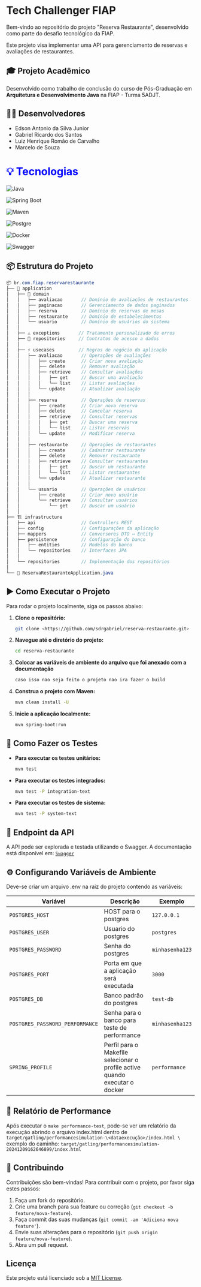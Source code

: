 # Tech Challenger FIAP

Bem-vindo ao repositório do projeto "Reserva Restaurante", desenvolvido como parte do desafio tecnológico da FIAP. 

Este projeto visa implementar uma API para gerenciamento de reservas e avaliações de restaurantes.

## 🎓 Projeto Acadêmico

Desenvolvido como trabalho de conclusão do curso de Pós-Graduação em **Arquitetura e Desenvolvimento Java** na FIAP - Turma 5ADJT.

## 👨‍💻 Desenvolvedores

- Edson Antonio da Silva Junior
- Gabriel Ricardo dos Santos
- Luiz Henrique Romão de Carvalho
- Marcelo de Souza

<h1 style="color: blue;">💡 Tecnologias</h1>

![Java](https://img.shields.io/badge/Java-17-blue?style=for-the-badge&logo=java)

![Spring Boot](https://img.shields.io/badge/Spring%20Boot-3.3.5-brightgreen?style=for-the-badge)

![Maven](https://img.shields.io/badge/Maven-3.8.6-C71A36?style=for-the-badge&logo=apachemaven)

![Postgre](https://img.shields.io/badge/PostgreSQL-15-336791?style=for-the-badge&logo=postgresql)

![Docker](https://img.shields.io/badge/Docker-24.0.6-2496ED?style=for-the-badge&logo=docker)

![Swagger](https://img.shields.io/badge/Swagger-3.0-85EA2D?style=for-the-badge&logo=swagger)

## 📦 Estrutura do Projeto

```java
📦 br.com.fiap.reservarestaurante
├── 🎯 application
│   ├── 💎 domain
│   │   ├── avaliacao       // Domínio de avaliações de restaurantes
│   │   ├── paginacao       // Gerenciamento de dados paginados
│   │   ├── reserva         // Domínio de reservas de mesas
│   │   ├── restaurante     // Domínio de estabelecimentos
│   │   └── usuario         // Domínio de usuários do sistema
│   │
│   ├── ⚠️ exceptions       // Tratamento personalizado de erros
│   ├── 📝 repositories     // Contratos de acesso a dados
│   │
│   ├── ⚡️ usecases         // Regras de negócio da aplicação
│   │   ├── avaliacao       // Operações de avaliações
│   │   │   ├── create      // Criar nova avaliação
│   │   │   ├── delete      // Remover avaliação
│   │   │   ├── retrieve    // Consultar avaliações
│   │   │   │   ├── get     // Buscar uma avaliação
│   │   │   │   └── list    // Listar avaliações
│   │   │   └── update      // Atualizar avaliação
│   │   │
│   │   ├── reserva         // Operações de reservas
│   │   │   ├── create      // Criar nova reserva
│   │   │   ├── delete      // Cancelar reserva
│   │   │   ├── retrieve    // Consultar reservas
│   │   │   │   ├── get     // Buscar uma reserva
│   │   │   │   └── list    // Listar reservas
│   │   │   └── update      // Modificar reserva
│   │   │
│   │   ├── restaurante     // Operações de restaurantes
│   │   │   ├── create      // Cadastrar restaurante
│   │   │   ├── delete      // Remover restaurante
│   │   │   ├── retrieve    // Consultar restaurantes
│   │   │   │   ├── get     // Buscar um restaurante
│   │   │   │   └── list    // Listar restaurantes
│   │   │   └── update      // Atualizar restaurante
│   │   │
│   │   └── usuario         // Operações de usuários
│   │       ├── create      // Criar novo usuário
│   │       └── retrieve    // Consultar usuários
│   │           └── get     // Buscar um usuário
│   │
├── 🏗 infrastructure
│   ├── api                 // Controllers REST
│   ├── config              // Configurações da aplicação
│   ├── mappers             // Conversores DTO ↔ Entity
│   ├── persistence         // Configuração do banco
│   │   ├── entities        // Modelos do banco
│   │   └── repositories    // Interfaces JPA
│   │
│   └── repositories        // Implementação dos repositórios
│
└── 🚀 ReservaRestauranteApplication.java
```

## ▶️ Como Executar o Projeto

Para rodar o projeto localmente, siga os passos abaixo:

1. **Clone o repositório:**
    
    ```bash
    git clone <https://github.com/sdrgabriel/reserva-restaurante.git>
    
    ```
    
2. **Navegue até o diretório do projeto:**
    
    ```bash
    cd reserva-restaurante
    
    ```
    
3. **Colocar as variáveis de ambiente do arquivo que foi anexado com a documentação**
    
    ```bash
    caso isso nao seja feito o projeto nao ira fazer o build
    
    ```
    
4. **Construa o projeto com Maven:**
    
    ```bash
    mvn clean install -U
    
    ```
    
5. **Inicie a aplicação localmente:**
    
    ```bash
    mvn spring-boot:run
    
    ```
    

## 🧪 Como Fazer os Testes

- **Para executar os testes unitários:**
    
    ```bash
    mvn test
    
    ```
    
- **Para executar os testes integrados:**
    
    ```bash
    mvn test -P integration-text
    
    ```
    
- **Para executar os testes de sistema:**
    
    ```bash
    mvn test -P system-text
    
    ```
    

## 🧪 Endpoint da API

A API pode ser explorada e testada utilizando o Swagger. A documentação está disponível em:
[`Swagger`](http://localhost:8080/swagger-ui/index.html)

## ⚙️ Configurando Variáveis de Ambiente

Deve-se criar um arquivo .env na raiz do projeto contendo as variáveis:

| Variável | Descrição | Exemplo |
| --- | --- | --- |
| `POSTGRES_HOST` | HOST para o postgres | `127.0.0.1` |
| `POSTGRES_USER` | Usuario do postgres | `postgres` |
| `POSTGRES_PASSWORD` | Senha do postgres | `minhasenha123` |
| `POSTGRES_PORT` | Porta em que a aplicação será executada | `3000` |
| `POSTGRES_DB` | Banco padrão do postgres | `test-db` |
| `POSTGRES_PASSWORD_PERFORMANCE` | Senha para o banco para teste de performance | `minhasenha123` |
| `SPRING_PROFILE` | Perfil para o Makefile selecionar o profile active quando executar o docker | `performance` |

## 📄 Relatório de Performance

Após executar o `make performance-test`, pode-se ver um relatório da execução abrindo o arquivo index.html dentro de `target/gatling/performancesimulation-\<dataexecução>/index.html \`
exemplo do caminho: `target/gatling/performancesimulation-20241209162646899/index.html`

## 👥 Contribuindo

Contribuições são bem-vindas! Para contribuir com o projeto, por favor siga estes passos:

1. Faça um fork do repositório.
2. Crie uma branch para sua feature ou correção (`git checkout -b feature/nova-feature`).
3. Faça commit das suas mudanças (`git commit -am 'Adiciona nova feature'`).
4. Envie suas alterações para o repositório (`git push origin feature/nova-feature`).
5. Abra um pull request.

## Licença

Este projeto está licenciado sob a [MIT License](https://www.notion.so/LICENSE).
